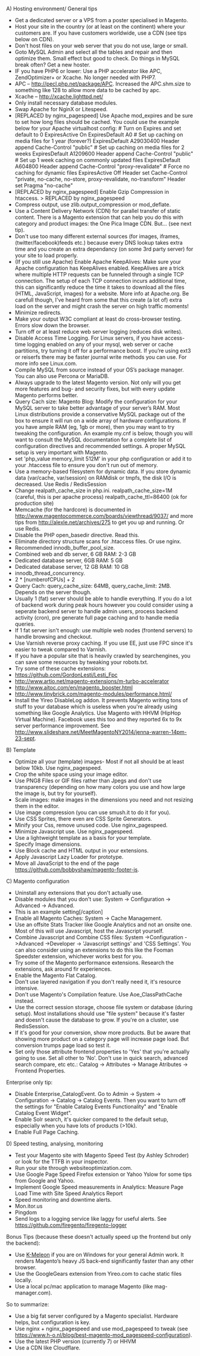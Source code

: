 A) Hosting environment/ General tips

* Get a dedicated server or a VPS from a poster specialised in Magento.
* Host your site in the country (or at least on the continent) where your customers are. If you have customers worldwide, use a CDN (see tips below on CDN).
* Don't host files on your web server that you do not use, large or small.
* Goto MySQL Admin and select all the tables and repair and then optimize them. Small effect but good to check. Do things in MySQL break often? Get a new hoster.
* IF you have PHP6 or lower: Use a PHP accelerator like APC, ZendOptimizer+ or Xcache. No longer needed with PHP7.    
* APC – http://pecl.php.net/package/APC. Increased the APC.shm.size to something like 128 to allow more data to be cached by apc.
*    Xcache – http://xcache.lighttpd.net/
*    Only install necessary database modules.
*    Swap Apache for NginX or Litespeed.
*    [REPLACED by nginx_pagespeed] Use Apache mod_expires and be sure to set how long files should be cached. You could use the example below for your Apache virtualhost config: # Turn on Expires and set default to 0                ExpiresActive On                ExpiresDefault A0                # Set up caching on media files for 1 year (forever?)                        ExpiresDefault A29030400                        Header append Cache-Control "public"                # Set up caching on media files for 2 weeks                        ExpiresDefault A1209600                        Header append Cache-Control "public"                # Set up 1 week caching on commonly updated files                        ExpiresDefault A604800                        Header append Cache-Control "proxy-revalidate"                # Force no caching for dynamic files                        ExpiresActive Off                        Header set Cache-Control "private, no-cache, no-store, proxy-revalidate, no-transform"                        Header set Pragma "no-cache"
*    [REPLACED by nginx_pagespeed] Enable Gzip Compression in htaccess. > REPLACED by nginx_pagespeed
*    Compress output, use zlib.output_compression or mod_deflate.
*    Use a Content Delivery Network (CDN) for parallel transfer of static content. There is a Magento extension that can help you do this with category and product images: the One Pica Image CDN. But... (see next tip).
*    Don't use too many different external sources (for images, iframes, (twitter/facebook)feeds etc.) because every DNS lookup takes extra time and you create an extra dependancy (on some 3rd party server) for your site to load properly.
*    (If you still use Apache) Enable Apache KeepAlives: Make sure your Apache configuration has KeepAlives enabled. KeepAlives are a trick where multiple HTTP requests can be funneled through a single TCP connection. The setup of each TCP connection incurs additional time, this can significantly reduce the time it takes to download all the files (HTML, JavaScript, images) for a website. More info  at Apache.org. Be carefull though, I've heard from some that this create (a lot of) extra load on the server and might crash the server on high traffic moments!
*    Minimize redirects.
*    Make your output W3C compliant at least do cross-browser testing. Errors slow down the browser.
*    Turn off or at least reduce web server logging (reduces disk writes).    
*    Disable Access Time Logging. For Linux servers, if you have access-time logging enabled on any of your mysql, web server or cache partitions, try turning it off for a performance boost. If you’re using ext3 or reiserfs there may be faster journal write methods you can use. For more info see Linux.com.
*    Compile MySQL from source instead of your OS’s package manager. You can also use Percona or MariaDB.
*    Always upgrade to the latest Magento version. Not only will you get more features and bug- and security fixes, but with every update Magento performs better.
*    Query Cach size: Magento Blog: Modify the configuration for your MySQL server to take better advantage of your server’s RAM. Most Linux distributions provide a conservative MySQL package out of the box to ensure it will run on a wide array of hardware configurations. If you have ample RAM (eg, 1gb or more), then you may want to try tweaking the configuration. An example my.cnf is below, though you will want to consult the MySQL documentation for a complete list of configuration directives and recommended settings. A proper MySQL setup is very important with Magento.
*    set 'php_value memory_limit 512M' in your php configuration or add it to your .htaccess file to ensure you don't run out of memory.
*    Use a memory-based filesystem for dynamic data. If you store dynamic data (var/cache, var/session) on RAMdisk or tmpfs, the disk I/O is decreased. Use Redis / RedisSession
*    Change realpath_cache_size in php.ini. realpath_cache_size=1M (careful, this is per apache process) realpath_cache_ttl=86400 (ok for production site)
*    Memcache (for the hardcore) is documented in http://www.magentocommerce.com/boards/viewthread/9037/ and more tips from http://alexle.net/archives/275 to get you up and running. Or use Redis.
*    Disable the PHP open_basedir directive. Read this.
*    Eliminate directory structure scans for .htaccess files. Or use nginx.
*    Recommended innodb_buffer_pool_size.    
*    Combined web and db server, 6 GB RAM:  2-3 GB
*    Dedicated database server, 6GB RAM: 5 GB
*    Dedicated database server, 12 GB RAM: 10 GB
*    innodb_thread_concurrency.    
*    2 * [numberofCPUs] + 2
*    Query Cach: query_cache_size: 64MB, query_cache_limit: 2MB. Depends on the server though.
*    Usually 1 (fat) server should be able to handle everything. If you do a lot of backend work during peak hours however you could consider using a seperate backend server to handle admin users, process backend activity (cron), pre generate full page caching and to handle media queries.
*    If 1 fat server isn't enough: use multiple web nodes (frontend servers) to handle browsing and checkout.
*    Use Varnish reverse proxy caching. If you use EE, just use FPC since it's easier to tweak compared to Varnish.
*    If you have a popular site that is heavily crawled by searchengines, you can save some resources by tweaking your robots.txt.
*    Try some of these cache extensions:    
 *    https://github.com/GordonLesti/Lesti_Fpc
 *    http://www.artio.net/magento-extensions/m-turbo-accelerator
 *    http://www.aitoc.com/en/magento_booster.html
 *    http://www.tinybrick.com/magento-modules/performance.html/
*    Install the Yireo DisableLog addon. It prevents Magento writing tons of stuff to your database which is useless when you're already using something like Google Analytics.
    Use Magento with HHVM (HipHop Virtual Machine). Facebook uses this too and they reported 6x to 9x server performance improvement. See http://www.slideshare.net/MeetMagentoNY2014/jenna-warren-14pm-23-sept.

B) Template

*    Optimize all your (template) images- Most if not all should be at least below 10kb. Use nginx_pagespeed.    
*    Crop the white space using your image editor.
*    Use PNG8 Files or GIF files rather than Jpegs and don't use transparency (depending on how many colors you use and how large the image is, but try for yourself).
*    Scale images: make images in the dimensions you need and not resizing them in the editor.
*    Use image compression (you can use smush.it to do it for you).
*    Use CSS Sprites, there even are CSS Sprite Generators.
*    Minify your Css, remove unused code. Use nginx_pagespeed.
*    Minimize Javascript use. Use nginx_pagespeed.
*    Use a lightweight template as a basis for your template.
*    Specify Image dimensions.
*    Use Block cache and HTML output in your extensions.
*    Apply Javascript Lazy Loader for prototype.
*    Move all JavaScript to the end of the page https://github.com/bobbyshaw/magento-footer-js.

C) Magento configuration

*    Uninstall any extensions that you don't actually use.
*    Disable modules that you don't use: System -> Configuration -> Advanced -> Advanced.
*    This is an example setting[/caption]
*    Enable all Magento Caches: System -> Cache Management.
*    Use an offsite Stats Tracker like Google Analytics and not an onsite one. Most of this will use Javascript, host the Javascript yourself.
*    Combine Javascript and Combine CSS files: System ->Configuration ->Advanced ->Developer -> 'Javascript settings' and 'CSS Settings'. You can also consider using an extensions to do this like the Fooman Speedster extension, whichever works best for you.
*    Try some of the Magento performance extensions. Research the extensions, ask around fir experiences.
*    Enable the Magento Flat Catalog.
*    Don't use layered navigation if you don't really need it, it's resource intensive.
*    Don't use Magento's Compilation feature. Use Aoe_ClassPathCache instead.
*    Use the correct session storage, choose file system or database (during setup). Most installations should use "file system" because it's faster and doesn't cause the database to grow. If you're on a cluster, use RedisSession.
*    If it's good for your conversion, show more products. But be aware that showing more product on a category page will increase page load. But conversion trumps page load so test it.
*    Set only those attribute frontend properties to 'Yes' that you're actually going to use. Set all other to 'No'. Don't use in quick search, advanced search compare, etc etc.: Catalog -> Attributes -> Manage Atributes -> Frontend Properties. 

Enterprise only tip:

*    Disable Enterprise_CatalogEvent. Go to Admin -> System -> Configuration -> Catalog -> Catalog Events. Then you want to turn off the settings for "Enable Catalog Events Functionality" and "Enable Catalog Event Widget".
*    Enable Solr search, it's quicker compared to the default setup, especially when you have lots of products (>10k).
*    Enable Full Page Caching.

D) Speed testing, analysing, monitoring

*    Test your Magento site with Magento Speed Test (by Ashley Schroder) or look for the TTFB in your inspector.
*    Run your site through websiteoptimization.com.
*    Use Google Page Speed Firefox extension or Yahoo Yslow for some tips from Google and Yahoo.
*    Implement Google Speed measurements in Analytics: Measure Page Load Time with Site Speed Analytics Report
*    Speed monitoring and downtime alerts.    
*    Mon.itor.us
*    Pingdom
*    Send logs to a logging service like laggy for useful alerts. See https://github.com/firegento/firegento-logger

Bonus Tips
(because these doesn't actually speed up the frontend but only the backend):

*    Use [K-Meleon](http://kmeleonbrowser.org/) if you are on Windows for your general Admin work. It renders Magento’s heavy JS back-end significantly faster than any other browser.
*    Use the GoogleGears extension from Yireo.com to cache static files locally.
*    Use a local pc/mac application to manage Magento (like mag-manager.com).

So to summarize:

*    Use a big fat server configured by a Magento specialist. Hardware helps, but configuration is key.
*    Use nginx + nginx_pagespeed and use mod_pagespeed to tweak (see https://www.h-o.nl/blog/best-magento-mod_pagespeed-configuration).
*    Use the latest PHP version (currently 7) or HHVM
*    Use a CDN like Cloudflare.

